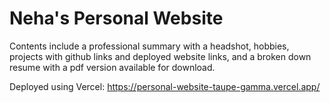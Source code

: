 # Neha's Personal Website
Contents include a professional summary with a headshot, hobbies, projects with github links and deployed website links, and a broken down resume with a pdf version available for download. 

Deployed using Vercel: https://personal-website-taupe-gamma.vercel.app/
